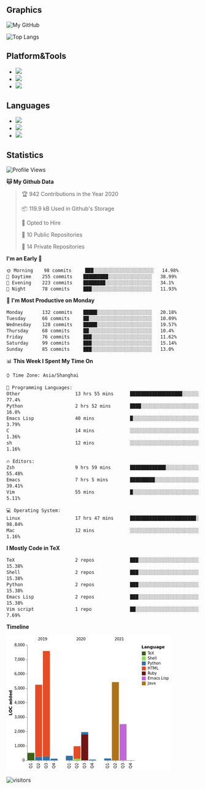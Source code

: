 ## Graphics

![My GitHub](https://github-readme-stats.vercel.app/api?username=SteamedFish&count_private=true&show_icons=true&theme=buefy&include_all_commits=false)

![Top Langs](https://github-readme-stats.vercel.app/api/top-langs/?username=SteamedFish&theme=buefy&hide=ruby&count_private=true&show_icons=true&layout=compact)

## Platform&Tools

* [![](https://img.shields.io/badge/ArchLinux--purple?style=flat-square&logo=ArchLinux)](https://www.archlinux.org/)
* [![](https://img.shields.io/badge/Gentoo-testing-purple?style=flat-square&logo=Gentoo)](https://www.gentoo.org/)
* [![](https://img.shields.io/badge/Doom%20Emacs-28-blue?style=flat-square&logo=Gnu%20emacs&logoColor=white)](https://www.gnu.org/software/emacs/)

## Languages

* [![](https://img.shields.io/badge/-Python-3776AB?style=flat-square&logo=python&logoColor=white)](https://www.python.org/)
* [![](https://img.shields.io/badge/-Bash-00ADD8?style=flat-square&logo=Gnu-bash&logoColor=white)](https://www.gnu.org/software/bash/)
* [![](https://img.shields.io/badge/-Go-00ADD8?style=flat-square&logo=go&logoColor=white)](https://golang.org/)

## Statistics

<!--START_SECTION:waka-->
![Profile Views](http://img.shields.io/badge/Profile%20Views-3-blue)

**🐱 My Github Data** 

> 🏆 942 Contributions in the Year 2020
 > 
> 📦 119.9 kB Used in Github's Storage 
 > 
> 💼 Opted to Hire
 > 
> 📜 10 Public Repositories
 > 
> 🔑 14 Private Repositories 

**I'm an Early 🐤** 

```text
🌞 Morning    98 commits     ███░░░░░░░░░░░░░░░░░░░░░░   14.98% 
🌆 Daytime    255 commits    █████████░░░░░░░░░░░░░░░░   38.99% 
🌃 Evening    223 commits    ████████░░░░░░░░░░░░░░░░░   34.1% 
🌙 Night      78 commits     ███░░░░░░░░░░░░░░░░░░░░░░   11.93%

```
📅 **I'm Most Productive on Monday** 

```text
Monday       132 commits    █████░░░░░░░░░░░░░░░░░░░░   20.18% 
Tuesday      66 commits     ██░░░░░░░░░░░░░░░░░░░░░░░   10.09% 
Wednesday    128 commits    █████░░░░░░░░░░░░░░░░░░░░   19.57% 
Thursday     68 commits     ██░░░░░░░░░░░░░░░░░░░░░░░   10.4% 
Friday       76 commits     ███░░░░░░░░░░░░░░░░░░░░░░   11.62% 
Saturday     99 commits     ███░░░░░░░░░░░░░░░░░░░░░░   15.14% 
Sunday       85 commits     ███░░░░░░░░░░░░░░░░░░░░░░   13.0%

```


📊 **This Week I Spent My Time On** 

```text
⌚︎ Time Zone: Asia/Shanghai

💬 Programming Languages: 
Other                    13 hrs 55 mins      ███████████████████░░░░░░   77.4% 
Python                   2 hrs 52 mins       ████░░░░░░░░░░░░░░░░░░░░░   16.0% 
Emacs Lisp               40 mins             █░░░░░░░░░░░░░░░░░░░░░░░░   3.79% 
C                        14 mins             ░░░░░░░░░░░░░░░░░░░░░░░░░   1.36% 
sh                       12 mins             ░░░░░░░░░░░░░░░░░░░░░░░░░   1.16%

🔥 Editors: 
Zsh                      9 hrs 59 mins       █████████████░░░░░░░░░░░░   55.48% 
Emacs                    7 hrs 5 mins        █████████░░░░░░░░░░░░░░░░   39.41% 
Vim                      55 mins             █░░░░░░░░░░░░░░░░░░░░░░░░   5.11%

💻 Operating System: 
Linux                    17 hrs 47 mins      ████████████████████████░   98.84% 
Mac                      12 mins             ░░░░░░░░░░░░░░░░░░░░░░░░░   1.16%

```

**I Mostly Code in TeX** 

```text
TeX                      2 repos             ███░░░░░░░░░░░░░░░░░░░░░░   15.38% 
Shell                    2 repos             ███░░░░░░░░░░░░░░░░░░░░░░   15.38% 
Python                   2 repos             ███░░░░░░░░░░░░░░░░░░░░░░   15.38% 
Emacs Lisp               2 repos             ███░░░░░░░░░░░░░░░░░░░░░░   15.38% 
Vim script               1 repo              ██░░░░░░░░░░░░░░░░░░░░░░░   7.69%

```


**Timeline**

![Chart not found](https://github.com/SteamedFish/SteamedFish/blob/master/charts/bar_graph.png) 


<!--END_SECTION:waka-->

![visitors](https://visitor-badge.laobi.icu/badge?page_id=SteamedFish.SteamedFish)
